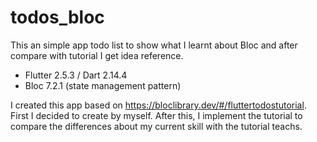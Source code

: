# todos_bloc

This an simple app todo list to show what I learnt about Bloc and after compare with tutorial I get idea reference.

- Flutter 2.5.3 / Dart 2.14.4
- Bloc 7.2.1 (state management pattern)

I created this app based on https://bloclibrary.dev/#/fluttertodostutorial.
First I decided to create by myself. After this, I implement the tutorial to compare the differences about my current skill with the tutorial teachs.
